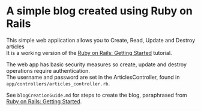 # A simple blog created using Ruby on Rails

This simple web application allows you to Create, Read, Update and Destroy articles <br/>
It is a working version of the [Ruby on Rails: Getting Started](https://guides.rubyonrails.org/getting_started.html) tutorial. <br/>

The web app has basic security measures so create, update and destroy operations require authentication.<br/>
The username and password are set in the ArticlesController, found in `app/controllers/articles_controller.rb`.<br/>

See `blogCreationGuide.md` for steps to create the blog, paraphrased from [Ruby on Rails: Getting Started](https://guides.rubyonrails.org/getting_started.html). 
 
